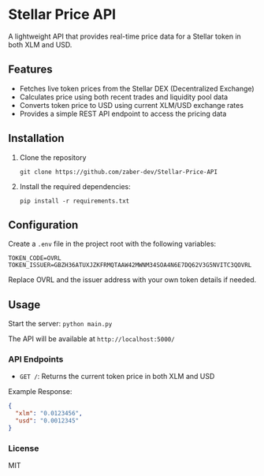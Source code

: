 # Stellar Price API

A lightweight API that provides real-time price data for a Stellar token in both XLM and USD.

## Features

- Fetches live token prices from the Stellar DEX (Decentralized Exchange)
- Calculates price using both recent trades and liquidity pool data
- Converts token price to USD using current XLM/USD exchange rates
- Provides a simple REST API endpoint to access the pricing data

## Installation

1. Clone the repository
    ```
    git clone https://github.com/zaber-dev/Stellar-Price-API
    ```
2. Install the required dependencies:
   ```
   pip install -r requirements.txt
   ```

## Configuration

Create a `.env` file in the project root with the following variables:

```
TOKEN_CODE=OVRL
TOKEN_ISSUER=GBZH36ATUXJZKFRMQTAAW42MWNM34SOA4N6E7DQ62V3G5NVITC3QOVRL
```

Replace OVRL and the issuer address with your own token details if needed.

## Usage

Start the server:
```python main.py```

The API will be available at `http://localhost:5000/`

### API Endpoints

- `GET /`: Returns the current token price in both XLM and USD

Example Response:
```json
{
  "xlm": "0.0123456",
  "usd": "0.0012345"
}
```
### License
MIT